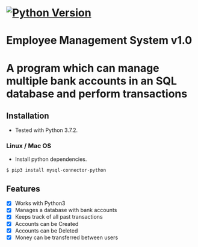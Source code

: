 
[![Python Version](https://img.shields.io/static/v1.svg?label=Python&message=3.x&color=blue)]()
======
# Employee Management System v1.0
A program which can manage multiple bank accounts in an SQL database and perform transactions
======
## Installation
* Tested with Python 3.7.2.

### Linux / Mac OS
* Install python dependencies.
```bash
$ pip3 install mysql-connector-python
```

## Features
- [x] Works with Python3  
- [x] Manages a database with bank accounts
- [x] Keeps track of all past transactions  
- [x] Accounts can be Created
- [x] Accounts can be Deleted  
- [x] Money can be transferred between users